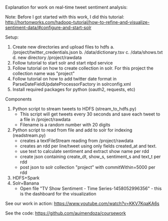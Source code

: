 Explanation for work on real-time tweet sentiment analysis:

Note: Before I got started with this work, I did this tutorial:
http://hortonworks.com/hadoop-tutorial/how-to-refine-and-visualize-sentiment-data/#configure-and-start-solr

Setup:
1. Create new directories and upload files to hdfs
a. /project/twitter_credentials.json
b. /data/dictionary.tsv
c. /data/shows.txt
d. new directory /project/rawdata
2. Follow tutorial to start solr and start ntpd service
3. Follow tutorial on how to create collection in solr. For this project the collection name was "project"
4. Follow tutorial on how to add twitter date format in ParseDateFieldUpdateProcessorFactory in solrconfig.xml
5. Install required packages for python (oauth2, requests, etc)

Components
1. Python script to stream tweets to HDFS (stream_to_hdfs.py)
   - This script will get tweets every 30 seconds and save each tweet to a file in /project/rawdata
   - Filename is a random number with 20 digits
2. Python script to read from file and add to solr for indexing (readstream.py)
   - creates a textFileStream reading from /project/rawdata
   - creates an rdd per line/tweet using only fields created_at and text.
   - use text to calculate sentiment and extract show name per rdd
   - create json containing create_dt, show_s, sentiment_s and text_t per rdd
   - post json to solr collection "project" with commitWithin=5000 per rdd
3. HDFS+Spark
4. Solr+Banana
   - Open file "TV Show Sentiment - Time Series-1458052996356" - this is the dashboard for the visualization

See our work in action:
https://www.youtube.com/watch?v=KKV7KqaKA6s

See the code:
https://github.com/auimendoza/coursework
